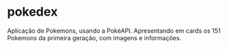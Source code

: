 # pokedex
 Aplicação de Pokemons, usando a PokéAPI. Apresentando em cards os 151 Pokemons da primeira geração, com imagens e informações.
